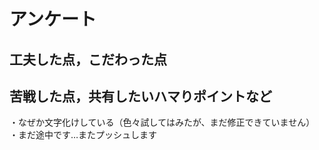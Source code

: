 # アンケート

## 工夫した点，こだわった点

## 苦戦した点，共有したいハマりポイントなど
・なぜか文字化けしている（色々試してはみたが、まだ修正できていません）
・まだ途中です…またプッシュします
